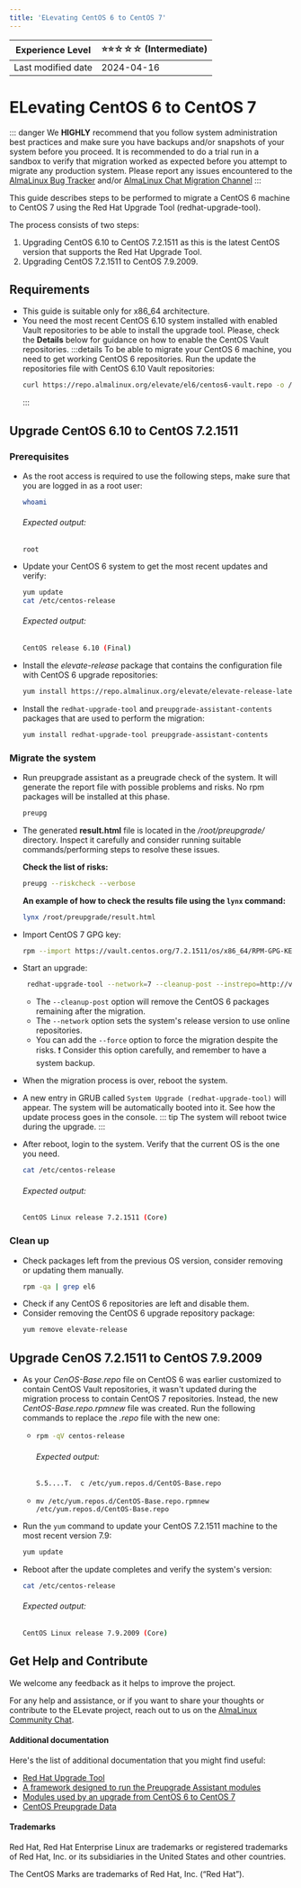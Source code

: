 ```yaml
---
title: 'ELevating CentOS 6 to CentOS 7'
---
```


| Experience Level   | ⭐⭐☆☆☆  (Intermediate) |
|--------------------|---------------------- |
| Last modified date | 2024-04-16| 

# ELevating CentOS 6 to CentOS 7

::: danger
We **HIGHLY** recommend that you follow system administration best practices and make sure you have backups and/or snapshots of your system before you proceed. It is recommended to do a trial run in a sandbox to verify that migration worked as expected before you attempt to migrate any production system. Please report any issues encountered to the [AlmaLinux Bug Tracker](https://bugs.almalinux.org) and/or [AlmaLinux Chat Migration Channel](https://chat.almalinux.org/almalinux/channels/migration)
:::

This guide describes steps to be performed to migrate a CentOS 6 machine to CentOS 7 using the Red Hat Upgrade Tool (redhat-upgrade-tool). 

The process consists of two steps:
1.  Upgrading CentOS 6.10 to CentOS 7.2.1511 as this is the latest CentOS version that supports the Red Hat Upgrade Tool.
2.  Upgrading CentOS 7.2.1511 to CentOS 7.9.2009.

## Requirements 
* This guide is suitable only for x86_64 architecture. 
* You need the most recent CentOS 6.10 system installed with enabled Vault repositories to be able to install the upgrade tool. Please, check the **Details** below for guidance on how to enable the CentOS Vault repositories.
  :::details
  To be able to migrate your CentOS 6 machine, you need to get working CentOS 6 repositories. Run the update the repositories file with CentOS 6.10 Vault repositories:
    ```sh
    curl https://repo.almalinux.org/elevate/el6/centos6-vault.repo -o /etc/yum.repos.d/CentOS-Base.repo
    ```
   :::

## Upgrade CentOS 6.10 to CentOS 7.2.1511

### Prerequisites

* As the root access is required to use the following steps, make sure that you are logged in as a root user:
  ```sh
  whoami
  ```
  ###### Expected output:
  ```
  root
  ```
* Update your CentOS 6 system to get the most recent updates and verify:
  ```sh
  yum update  
  cat /etc/centos-release 
  ```
  ###### Expected output:
  ```sh
  CentOS release 6.10 (Final)
  ```

* Install the *elevate-release* package that contains the configuration file with CentOS 6 upgrade repositories:
  ```sh
  yum install https://repo.almalinux.org/elevate/elevate-release-latest-el6.noarch.rpm
  ```

* Install the `redhat-upgrade-tool` and `preupgrade-assistant-contents` packages that are used to perform the migration:
  ```sh
  yum install redhat-upgrade-tool preupgrade-assistant-contents
  ```

### Migrate the system

* Run preupgrade assistant as a preugrade check of the system. It will generate the report file with possible problems and risks. No rpm packages will be installed at this phase. 
  ```sh
  preupg
  ```

* The generated **result.html** file is located in the */root/preupgrade/* directory. Inspect it carefully and consider running suitable commands/performing steps to resolve these issues. 
  
  **Check the list of risks:**
  ```sh
  preupg --riskcheck --verbose
  ```
  **An example of how to check the results file using the `lynx` command:**
  ```sh
  lynx /root/preupgrade/result.html
  ```

* Import CentOS 7 GPG key:
  ```sh
  rpm --import https://vault.centos.org/7.2.1511/os/x86_64/RPM-GPG-KEY-CentOS-7  
  ```

* Start an upgrade:
  ```sh
   redhat-upgrade-tool --network=7 --cleanup-post --instrepo=http://vault.centos.org/7.2.1511/os/x86_64/
  ```
  * The `--cleanup-post` option will remove the CentOS 6 packages remaining after the migration.
  * The `--network` option sets the system's release version to use online repositories.
  * You can add the `--force` option to force the migration despite the risks. 
    :exclamation: Consider this option carefully, and remember to have a system backup. 

* When the migration process is over, reboot the system.
* A new entry in GRUB called `System Upgrade (redhat-upgrade-tool)` will appear. The system will be automatically booted into it. See how the update process goes in the console. 
  ::: tip
  The system will reboot twice during the upgrade.
  :::
* After reboot, login to the system. Verify that the current OS is the one you need. 
  ```sh
  cat /etc/centos-release
  ```
  ###### Expected output:
  ```sh
  CentOS Linux release 7.2.1511 (Core) 
  ```
  
### Clean up

* Check packages left from the previous OS version, consider removing or updating them manually.
  ```sh
  rpm -qa | grep el6
  ```
* Check if any CentOS 6 repositories are left and disable them.
* Consider removing the CentOS 6 upgrade repository package:
  ```sh
  yum remove elevate-release
  ```
  
## Upgrade CenOS 7.2.1511 to CentOS 7.9.2009

* As your *CenOS-Base.repo* file on CentOS 6 was earlier customized to contain CentOS Vault repositories, it wasn't updated during the migration process to contain CentOS 7 repositories. Instead, the new *CentOS-Base.repo.rpmnew* file was created. Run the following commands to replace the *.repo* file with the new one:
  * ```sh
    rpm -qV centos-release
    ```  
    ###### Expected output:
    ```sh
    S.5....T.  c /etc/yum.repos.d/CentOS-Base.repo
    ```
  * ```
    mv /etc/yum.repos.d/CentOS-Base.repo.rpmnew /etc/yum.repos.d/CentOS-Base.repo
    ```

* Run the `yum` command to update your CentOS 7.2.1511 machine to the most recent version 7.9: 
  ```sh
  yum update
  ```
* Reboot after the update completes and verify the system's version: 
  ```sh
  cat /etc/centos-release
  ```
  ###### Expected output:
  ```sh
  CentOS Linux release 7.9.2009 (Core) 
  ```
  
## Get Help and Contribute

We welcome any feedback as it helps to improve the project.

For any help and assistance, or if you want to share your thoughts or contribute to the ELevate project, reach out to us on the [AlmaLinux Community Chat](https://chat.almalinux.org/almalinux/channels/migration).
   
#### Additional documentation

Here's the list of additional documentation that you might find useful:
* [Red Hat Upgrade Tool](https://github.com/upgrades-migrations/redhat-upgrade-tool.git)
* [A framework designed to run the Preupgrade Assistant modules](https://github.com/upgrades-migrations/preupgrade-assistant.git)
* [Modules used by an upgrade from CentOS 6 to CentOS 7](https://github.com/upgrades-migrations/preupgrade-assistant-modules.git)
* [CentOS Preupgrade Data](https://git.centos.org/sources/preupgrade-assistant-el6toel7-data/c6/)

#### Trademarks
Red Hat, Red Hat Enterprise Linux are trademarks or registered trademarks of Red Hat, Inc. or its subsidiaries in the United States and other countries.

The CentOS Marks are trademarks of Red Hat, Inc. (“Red Hat”). 
